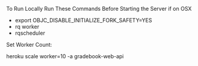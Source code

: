 To Run Locally Run These Commands Before Starting the Server if on OSX

- export OBJC_DISABLE_INITIALIZE_FORK_SAFETY=YES
- rq worker
- rqscheduler

Set Worker Count:

heroku scale worker=10 -a gradebook-web-api
